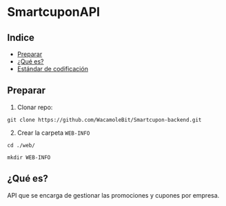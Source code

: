 # SmartcuponAPI 

## Indice

- [Preparar](#preparar)
- [¿Qué es?](#¿qué-es?) 
- [Estándar de codificación](./info/estandar-codificacion.md)

## Preparar

1. Clonar repo: 

~~~
git clone https://github.com/WacamoleBit/Smartcupon-backend.git
~~~

2. Crear la carpeta ` WEB-INFO `

~~~ shell
cd ./web/

mkdir WEB-INFO
~~~

## ¿Qué es?

API que se encarga de gestionar las promociones y cupones por empresa.
